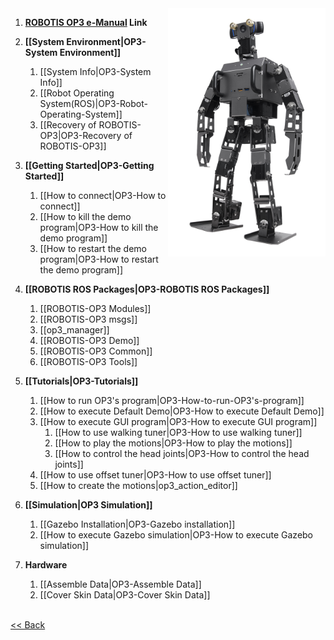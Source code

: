 <img src="https://github.com/ROBOTIS-GIT/ROBOTIS-Documents/blob/master/wiki-images/ROBOTIS-OP3/default_op3.jpg" align="right" width="50%" />  

1. **[ROBOTIS OP3 e-Manual](http://support.robotis.com/en/techsupport_eng.htm#product/op3_main.htm) Link**

2. **[[System Environment|OP3-System Environment]]**  
    1. [[System Info|OP3-System Info]]
    2. [[Robot Operating System(ROS)|OP3-Robot-Operating-System]]
    3. [[Recovery of ROBOTIS-OP3|OP3-Recovery of ROBOTIS-OP3]]

3. **[[Getting Started|OP3-Getting Started]]**  
    1. [[How to connect|OP3-How to connect]]
    2. [[How to kill the demo program|OP3-How to kill the demo program]]
    3. [[How to restart the demo program|OP3-How to restart the demo program]]

4. **[[ROBOTIS ROS Packages|OP3-ROBOTIS ROS Packages]]**  
    1. [[ROBOTIS-OP3 Modules]]  
    2. [[ROBOTIS-OP3 msgs]]  
    3. [[op3_manager]]  
    4. [[ROBOTIS-OP3 Demo]]  
    5. [[ROBOTIS-OP3 Common]]  
    6. [[ROBOTIS-OP3 Tools]]   

5. **[[Tutorials|OP3-Tutorials]]**
    1. [[How to run OP3's program|OP3-How-to-run-OP3's-program]]
    2. [[How to execute Default Demo|OP3-How to execute Default Demo]]
    3. [[How to execute GUI program|OP3-How to execute GUI program]]
       1. [[How to use walking tuner|OP3-How to use walking tuner]]
       2. [[How to play the motions|OP3-How to play the motions]]
       2. [[How to control the head joints|OP3-How to control the head joints]]
    4. [[How to use offset tuner|OP3-How to use offset tuner]]
    5. [[How to create the motions|op3_action_editor]]

6. **[[Simulation|OP3 Simulation]]**
    1. [[Gazebo Installation|OP3-Gazebo installation]]
    2. [[How to execute Gazebo simulation|OP3-How to execute Gazebo simulation]]

7. **Hardware**
    1. [[Assemble Data|OP3-Assemble Data]]
    2. [[Cover Skin Data|OP3-Cover Skin Data]]

<br>[&lt;&lt; Back](Home)
